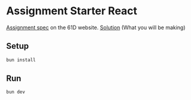 # Assignment Starter React

[Assignment spec](https://education.codifyberkeley.org/docs/Assignments/react-todo) on the 61D website.
[Solution](https://react.education.codifyberkeley.org/) (What you will be making)

## Setup

```bash
bun install
```

## Run

```bash
bun dev
```
